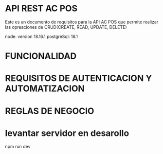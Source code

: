 # API REST AC POS
Este es un documento de requisitos para la API AC POS que permite realizar las opreaciones de CRUD(CREATE, READ, UPDATE, DELETE)



node:  version 18.16.1
postgreSql: 16.1

# FUNCIONALIDAD






# REQUISITOS DE AUTENTICACION Y AUTOMATIZACION







# REGLAS DE NEGOCIO




# levantar servidor en desarollo

npm run dev
